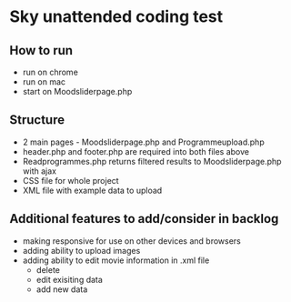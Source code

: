 # Sky unattended coding test

## How to run

- run on chrome 
- run on mac 
- start on Moodsliderpage.php

## Structure
- 2 main pages  - Moodsliderpage.php and Programmeupload.php
- header.php and footer.php are required into both files above
- Readprogrammes.php returns filtered results to Moodsliderpage.php with ajax
- CSS file for whole project
- XML file with example data to upload

## Additional features to add/consider in backlog
- making responsive for use on other devices and browsers
- adding ability to upload images
- adding ability to edit movie information in .xml file
  - delete
  - edit exisiting data
  - add new data


